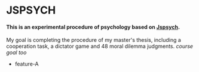 # JSPSYCH
#### This is an experimental procedure of psychology based on [Jspsych](https://www.jspsych.org/v7/). 
My goal is completing the procedure of my master's thesis, including a cooperation task, a dictator game and 48 moral dilemma judgments. 
*course goal too*
- feature-A